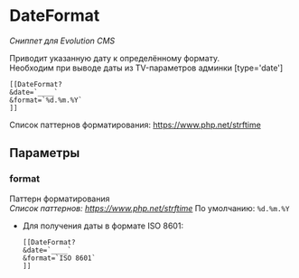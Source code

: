 # DateFormat

_Сниппет для Evolution CMS_

Приводит указанную дату к определённому формату.  
Необходим при выводе даты из TV-параметров админки [type='date']

```
[[DateFormat?
&date=`____`
&format=`%d.%m.%Y`
]]
```

Список паттернов форматирования: <https://www.php.net/strftime>

## Параметры

### format

Паттерн форматирования  
_Список паттернов: <https://www.php.net/strftime>_
По умолчанию: `%d.%m.%Y`

- Для получения даты в формате ISO 8601:

  ```
  [[DateFormat?
  &date=`____`
  &format=`ISO 8601`
  ]]
  ```
